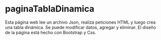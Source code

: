# paginaTablaDinamica
Esta página web lee un archivo Json, realiza peticiones HTML y luego crea una tabla dinámica. Se puede modificar datos, agregar y eliminar. El diseño de la página está hecho con Bootstrap y Css. 
